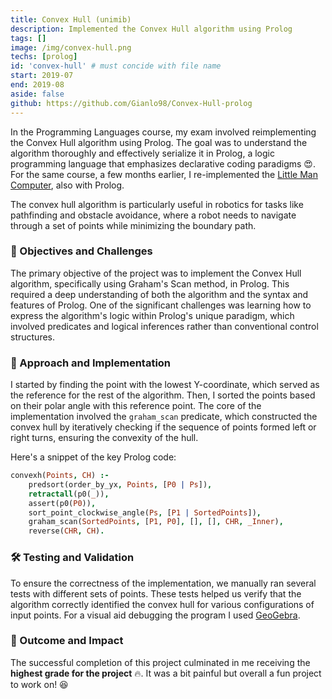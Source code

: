 ```yaml
---
title: Convex Hull (unimib)
description: Implemented the Convex Hull algorithm using Prolog
tags: []
image: /img/convex-hull.png
techs: [prolog]
id: 'convex-hull' # must concide with file name
start: 2019-07
end: 2019-08
aside: false
github: https://github.com/Gianlo98/Convex-Hull-prolog
---
```

In the Programming Languages course, my exam involved reimplementing the Convex Hull algorithm using Prolog. The goal was to understand the algorithm thoroughly and effectively serialize it in Prolog, a logic programming language that emphasizes declarative coding paradigms 😍. For the same course, a few months earlier, I re-implemented the [Little Man Computer](/project/lmc), also with Prolog.


The convex hull algorithm is particularly useful in robotics for tasks like pathfinding and obstacle avoidance, where a robot needs to navigate through a set of points while minimizing the boundary path.

### 🎯 Objectives and Challenges
The primary objective of the project was to implement the Convex Hull algorithm, specifically using Graham's Scan method, in Prolog. This required a deep understanding of both the algorithm and the syntax and features of Prolog. One of the significant challenges was learning how to express the algorithm's logic within Prolog's unique paradigm, which involved predicates and logical inferences rather than conventional control structures.

### 🚀 Approach and Implementation
I started by finding the point with the lowest Y-coordinate, which served as the reference for the rest of the algorithm. Then, I sorted the points based on their polar angle with this reference point. The core of the implementation involved the `graham_scan` predicate, which constructed the convex hull by iteratively checking if the sequence of points formed left or right turns, ensuring the convexity of the hull.

Here's a snippet of the key Prolog code:

```prolog
convexh(Points, CH) :-
    predsort(order_by_yx, Points, [P0 | Ps]),
    retractall(p0(_)),
    assert(p0(P0)),
    sort_point_clockwise_angle(Ps, [P1 | SortedPoints]),
    graham_scan(SortedPoints, [P1, P0], [], [], CHR, _Inner),
    reverse(CHR, CH).
```

### 🛠️ Testing and Validation
To ensure the correctness of the implementation, we manually ran several tests with different sets of points. These tests helped us verify that the algorithm correctly identified the convex hull for various configurations of input points. For a visual aid debugging the program I used [GeoGebra](https://geogebra.org/).

### 🌟 Outcome and Impact
The successful completion of this project culminated in me receiving the **highest grade for the project** 🔥. It was a bit painful but overall a fun project to work on! 😆

